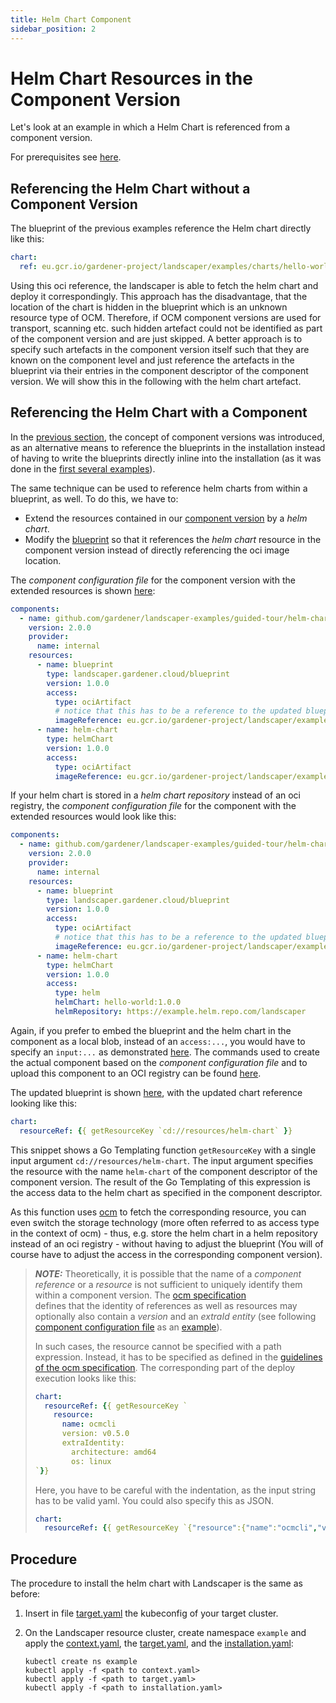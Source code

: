 ```yaml
---
title: Helm Chart Component
sidebar_position: 2
---
```


# Helm Chart Resources in the Component Version

Let's look at an example in which a Helm Chart is referenced from a component version.

For prerequisites see [here](../../README.md).

## Referencing the Helm Chart without a Component Version

The blueprint of the previous examples reference the Helm chart directly like this:

```yaml
chart:
  ref: eu.gcr.io/gardener-project/landscaper/examples/charts/hello-world:1.0.0
```

Using this oci reference, the landscaper is able to fetch the helm chart and deploy it correspondingly. This approach 
has the disadvantage, that the location of the chart is hidden in the blueprint which is an unknown resource type
of OCM. Therefore, if OCM component versions are used for transport, scanning etc. such hidden artefact could not be 
identified as part of the component version and are just skipped. A better approach is to specify such artefacts in 
the component version itself such that they are known on the component level and just reference the artefacts in 
the blueprint via their entries in the component descriptor of the component version. We will show this in the 
following with the helm chart artefact.

## Referencing the Helm Chart with a Component

In the [previous section](../external-blueprint/README.md), the concept of component versions was introduced, as an alternative
means to reference the blueprints in the installation instead of having to write the blueprints directly inline into the
installation (as it was done in the [first several examples](../../hello-world/installation/installation.yaml)). 

The same technique can be used to reference helm charts from within a blueprint, as well. To do
this, we have to:
- Extend the resources contained in our [component version](../external-blueprint/config-files/components.yaml) by a *helm 
chart*. 
- Modify the [blueprint](../external-blueprint/blueprint/blueprint.yaml) so that it references the *helm chart* resource 
  in the component version instead of directly referencing the oci image location.

The *component configuration file* for the component version with the extended resources is shown 
[here](./config-files/components.yaml):

```yaml
components:
  - name: github.com/gardener/landscaper-examples/guided-tour/helm-chart-resource
    version: 2.0.0
    provider:
      name: internal
    resources:
      - name: blueprint
        type: landscaper.gardener.cloud/blueprint
        version: 1.0.0
        access:
          type: ociArtifact
          # notice that this has to be a reference to the updated blueprint
          imageReference: eu.gcr.io/gardener-project/landscaper/examples/blueprints/guided-tour/helm-chart-resource:1.0.0
      - name: helm-chart
        type: helmChart
        version: 1.0.0
        access:
          type: ociArtifact
          imageReference: eu.gcr.io/gardener-project/landscaper/examples/charts/hello-world:1.0.0
```

If your helm chart is stored in a *helm chart repository* instead of an oci registry, the *component configuration file* 
for the component with the extended resources would look like this:

```yaml
components:
  - name: github.com/gardener/landscaper-examples/guided-tour/helm-chart-resource
    version: 2.0.0
    provider:
      name: internal
    resources:
      - name: blueprint
        type: landscaper.gardener.cloud/blueprint
        version: 1.0.0
        access:
          type: ociArtifact
          # notice that this has to be a reference to the updated blueprint
          imageReference: eu.gcr.io/gardener-project/landscaper/examples/blueprints/guided-tour/helm-chart-resource:1.0.0
      - name: helm-chart
        type: helmChart
        version: 1.0.0
        access:
          type: helm
          helmChart: hello-world:1.0.0
          helmRepository: https://example.helm.repo.com/landscaper
```

Again, if you prefer to embed the blueprint and the helm chart in the component as a local blob, instead of an 
`access:...`, you would have to specify an `input:...` as demonstrated [here](./config-files/local-blob-components.yaml). 
The commands used to create the actual component based on the *component configuration file* and to upload this
component to an OCI registry can be found [here](./commands/component.sh).

The updated blueprint is shown [here](./blueprint/blueprint.yaml), with the updated chart reference looking like this:

```yaml
chart:
  resourceRef: {{ getResourceKey `cd://resources/helm-chart` }}
```

This snippet shows a Go Templating function `getResourceKey` with a single input argument `cd://resources/helm-chart`.
The input argument specifies the resource with the name `helm-chart` of the component descriptor of the component version. 
The result of the Go Templating of this expression is the access data to the helm chart as specified in the component 
descriptor.

As this function uses [ocm](https://ocm.software/) to fetch the corresponding resource, you can even switch the
storage technology (more often referred to as access type in the context of ocm) - thus, e.g. store the helm chart in a
helm repository instead of an oci registry - without having to adjust the blueprint (You will of course have to adjust
the access in the corresponding component version).

>**_NOTE:_** 
> Theoretically, it is possible that the name of a *component reference* or a *resource* is not sufficient to uniquely
> identify them within a component version. The [ocm specification](https://github.com/open-component-model/ocm-spec/blob/main/doc/01-model/03-elements-sub.md#identifiers)  
> defines that the identity of references as well as resources may optionally also contain a *version* and an 
> *extraId entity* (see following [component configuration file](https://ocm.software/docs/guides/getting-started-with-ocm/#all-in-one) 
> as an [example](./assets/components.yaml)).
> 
> In such cases, the resource cannot be specified with a path expression. Instead, it has to be specified as defined in 
> the [guidelines of the ocm specification](https://github.com/open-component-model/ocm-spec/blob/main/doc/05-guidelines/03-references.md).
> The corresponding part of the deploy execution looks like this:
> 
> ```yaml
> chart:
>   resourceRef: {{ getResourceKey `
>     resource:
>       name: ocmcli
>       version: v0.5.0
>       extraIdentity:
>         architecture: amd64
>         os: linux
> `}}
> ```
> 
> Here, you have to be careful with the indentation, as the input string has to be valid yaml. You could also specify
> this as JSON.
> 
>```yaml
> chart:
>   resourceRef: {{ getResourceKey `{"resource":{"name":"ocmcli","version":"v0.5.0","extraIdentity":{"architecture":"amd64","os":"linux"}}}` }}
>```

## Procedure

The procedure to install the helm chart with Landscaper is the same as before:

1. Insert in file [target.yaml](installation/target.yaml) the kubeconfig of your target cluster.

2. On the Landscaper resource cluster, create namespace `example` and apply
   the [context.yaml](./installation/context.yaml),
   the [target.yaml](installation/target.yaml), and the [installation.yaml](installation/installation.yaml):

   ```shell
   kubectl create ns example
   kubectl apply -f <path to context.yaml>
   kubectl apply -f <path to target.yaml>
   kubectl apply -f <path to installation.yaml>
   ```

